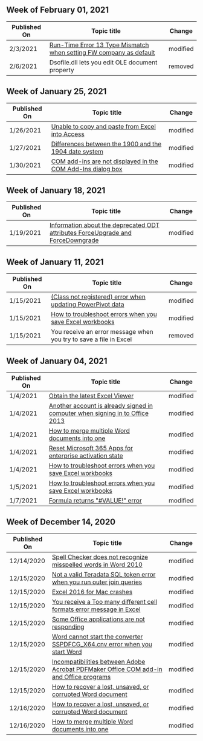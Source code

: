 <!-- This file is generated automatically each week. Changes made to this file will be overwritten.-->



## Week of February 01, 2021


| Published On |Topic title | Change |
|------|------------|--------|
| 2/3/2021 | [Run-Time Error 13 Type Mismatch when setting FW company as default](/office/troubleshoot/office-suite-issues/run-time-error-13-type-mismatch) | modified |
| 2/6/2021 | Dsofile.dll lets you edit OLE document property | removed |


## Week of January 25, 2021


| Published On |Topic title | Change |
|------|------------|--------|
| 1/26/2021 | [Unable to copy and paste from Excel into Access](/office/troubleshoot/access/clipboard-data-damaged) | modified |
| 1/27/2021 | [Differences between the 1900 and the 1904 date system](/office/troubleshoot/excel/1900-and-1904-date-system) | modified |
| 1/30/2021 | [COM add-ins are not displayed in the COM Add-Ins dialog box](/office/troubleshoot/excel/com-add-ins-not-displayed) | modified |


## Week of January 18, 2021


| Published On |Topic title | Change |
|------|------------|--------|
| 1/19/2021 | [Information about the deprecated ODT attributes ForceUpgrade and ForceDowngrade](/office/troubleshoot/installation/forceupgrade-forcedowngrade-removed-odt-config) | modified |


## Week of January 11, 2021


| Published On |Topic title | Change |
|------|------------|--------|
| 1/15/2021 | [(Class not registered) error when updating PowerPivot data](/office/troubleshoot/excel/class-not-registered-error-pivotpoint) | modified |
| 1/15/2021 | [How to troubleshoot errors when you save Excel workbooks](/office/troubleshoot/excel/issue-when-save-excel-workbooks) | modified |
| 1/15/2021 | You receive an error message when you try to save a file in Excel | removed |


## Week of January 04, 2021


| Published On |Topic title | Change |
|------|------------|--------|
| 1/4/2021 | [Obtain the latest Excel Viewer](/office/troubleshoot/excel/get-latest-excel-viewer) | modified |
| 1/4/2021 | [Another account is already signed in computer when signing in to Office 2013](/office/troubleshoot/office-suite-issues/another-account-already-signed-in) | modified |
| 1/4/2021 | [How to merge multiple Word documents into one](/office/troubleshoot/word/merge-word-documents) | modified |
| 1/4/2021 | [Reset Microsoft 365 Apps for enterprise activation state](/office/troubleshoot/activation/reset-office-365-proplus-activation-state) | modified |
| 1/4/2021 | [How to troubleshoot errors when you save Excel workbooks](/office/troubleshoot/excel/issue-when-save-excel-workbooks) | modified |
| 1/5/2021 | [How to troubleshoot errors when you save Excel workbooks](/office/troubleshoot/excel/issue-when-save-excel-workbooks) | modified |
| 1/7/2021 | [Formula returns "#VALUE!" error](/office/troubleshoot/excel/formula-returns-value-error) | modified |


## Week of December 14, 2020


| Published On |Topic title | Change |
|------|------------|--------|
| 12/14/2020 | [Spell Checker does not recognize misspelled words in Word 2010](/office/troubleshoot/word/not-recognize-mispespelled-words-in-word) | modified |
| 12/15/2020 | [Not a valid Teradata SQL token error when you run outer join queries](/office/troubleshoot/access/invalid-teradata-token) | modified |
| 12/15/2020 | [Excel 2016 for Mac crashes](/office/troubleshoot/excel/excel-2016-for-mac-crashes) | modified |
| 12/15/2020 | [You receive a Too many different cell formats error message in Excel](/office/troubleshoot/excel/too-many-different-cell-formats-in-excel) | modified |
| 12/15/2020 | [Some Office applications are not responding](/office/troubleshoot/performance/office-applications-not-responding) | modified |
| 12/15/2020 | [Word cannot start the converter SSPDFCG_X64.cnv error when you start Word](/office/troubleshoot/third-party-add-ins/converter-sspdfcg-x64.cnv) | modified |
| 12/15/2020 | [Incompatibilities between Adobe Acrobat PDFMaker Office COM add-in and Office programs](/office/troubleshoot/third-party-add-ins/incompatibilities-between-office-and-adobe) | modified |
| 12/15/2020 | [How to recover a lost, unsaved, or corrupted Word document](/office/troubleshoot/word/recover-lost-unsaved-corrupted-document) | modified |
| 12/16/2020 | [How to recover a lost, unsaved, or corrupted Word document](/office/troubleshoot/word/recover-lost-unsaved-corrupted-document) | modified |
| 12/16/2020 | [How to merge multiple Word documents into one](/office/troubleshoot/word/merge-word-documents) | modified |
